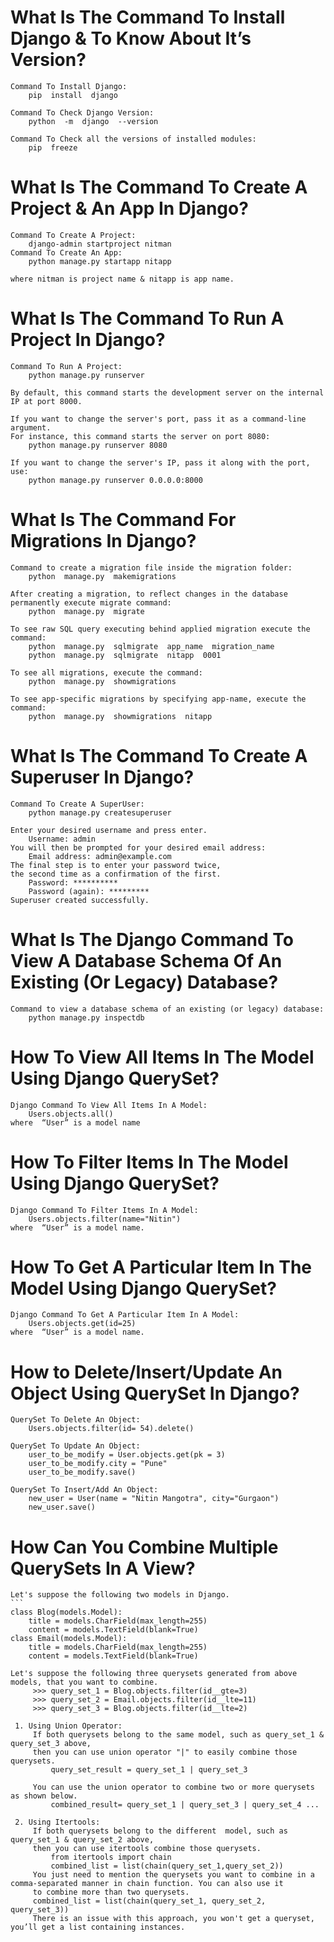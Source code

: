 # What Is The Command To Install Django & To Know About It’s Version?
    Command To Install Django:
        pip  install  django

    Command To Check Django Version:
        python  -m  django  --version

    Command To Check all the versions of installed modules:
        pip  freeze

# What Is The Command To Create A Project & An App In Django?
    Command To Create A Project:
        django-admin startproject nitman
    Command To Create An App:
        python manage.py startapp nitapp

    where nitman is project name & nitapp is app name.


# What Is The Command To Run A Project In Django?

    Command To Run A Project:
        python manage.py runserver

    By default, this command starts the development server on the internal IP at port 8000.

    If you want to change the server's port, pass it as a command-line argument. 
    For instance, this command starts the server on port 8080:
        python manage.py runserver 8080

    If you want to change the server's IP, pass it along with the port, use:
        python manage.py runserver 0.0.0.0:8000

# What Is The Command For Migrations In Django?
    Command to create a migration file inside the migration folder:
        python  manage.py  makemigrations

    After creating a migration, to reflect changes in the database permanently execute migrate command:
        python  manage.py  migrate

    To see raw SQL query executing behind applied migration execute the command:
        python  manage.py  sqlmigrate  app_name  migration_name
        python  manage.py  sqlmigrate  nitapp  0001 

    To see all migrations, execute the command:
        python  manage.py  showmigrations

    To see app-specific migrations by specifying app-name, execute the command:
        python  manage.py  showmigrations  nitapp

# What Is The Command To Create A Superuser In Django?
    Command To Create A SuperUser:
        python manage.py createsuperuser

    Enter your desired username and press enter.
        Username: admin
    You will then be prompted for your desired email address:
        Email address: admin@example.com
    The final step is to enter your password twice, 
    the second time as a confirmation of the first.
        Password: **********
        Password (again): *********
    Superuser created successfully.
    
# What Is The Django Command To View A Database Schema Of An Existing (Or Legacy) Database?
    Command to view a database schema of an existing (or legacy) database:
        python manage.py inspectdb
       
# How To View All Items In The Model Using Django QuerySet?
    Django Command To View All Items In A Model:
        Users.objects.all()
    where  “User” is a model name
# How To Filter Items In The Model Using Django QuerySet?
    Django Command To Filter Items In A Model:
        Users.objects.filter(name="Nitin")
    where  “User” is a model name.
# How To Get A Particular Item In The Model Using Django QuerySet?
    Django Command To Get A Particular Item In A Model:
        Users.objects.get(id=25)
    where  “User” is a model name.
# How to Delete/Insert/Update An Object Using QuerySet In Django?
    QuerySet To Delete An Object:
        Users.objects.filter(id= 54).delete()

    QuerySet To Update An Object:
        user_to_be_modify = User.objects.get(pk = 3)
        user_to_be_modify.city = "Pune"
        user_to_be_modify.save()

    QuerySet To Insert/Add An Object:
        new_user = User(name = "Nitin Mangotra", city="Gurgaon")
        new_user.save()
# How Can You Combine Multiple QuerySets In A View?
    Let's suppose the following two models in Django.
    ```
    class Blog(models.Model):
        title = models.CharField(max_length=255)
        content = models.TextField(blank=True)
    class Email(models.Model):
        title = models.CharField(max_length=255)
        content = models.TextField(blank=True)
   ```
   Let's suppose the following three querysets generated from above models, that you want to combine.
        >>> query_set_1 = Blog.objects.filter(id__gte=3)
        >>> query_set_2 = Email.objects.filter(id__lte=11)
        >>> query_set_3 = Blog.objects.filter(id__lte=2)
    
    1. Using Union Operator:  
        If both querysets belong to the same model, such as query_set_1 & query_set_3 above, 
        then you can use union operator "|" to easily combine those querysets.
            query_set_result = query_set_1 | query_set_3

        You can use the union operator to combine two or more querysets as shown below.
            combined_result= query_set_1 | query_set_3 | query_set_4 ...
    
    2. Using Itertools:
        If both querysets belong to the different  model, such as query_set_1 & query_set_2 above, 
        then you can use itertools combine those querysets.
            from itertools import chain 
            combined_list = list(chain(query_set_1,query_set_2))
        You just need to mention the querysets you want to combine in a comma-separated manner in chain function. You can also use it 
        to combine more than two querysets.
        combined_list = list(chain(query_set_1, query_set_2, query_set_3))
        There is an issue with this approach, you won't get a queryset, you’ll get a list containing instances.
